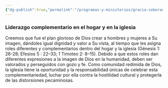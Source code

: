 ```yaml
---
{"dg-publish":true,"permalink":"/programas-y-ministerios/gracia-soberana-orizaba/identidad-y-teologia/liderazgo-complementario-en-el-hogar-y-en-la-iglesia/"}
---
```


### Liderazgo complementario en el hogar y en la iglesia
Creemos que fue el plan glorioso de Dios crear a hombres y mujeres a Su imagen, dándoles igual dignidad y valor a Su vista, al tiempo que les asigna roles diferentes y complementarios dentro del hogar y la iglesia (Génesis 1: 26-28; Efesios 5 : 22–33; 1 Timoteo 2: 8–15). Debido a que estos roles dan diferentes expresiones a la imagen de Dios en la humanidad, deben ser valorados y perseguidos con gozo y fe. Como comunidad redimida de Dios, la iglesia tiene la oportunidad y la responsabilidad únicas de celebrar esta complementariedad, luchar por ella contra la hostilidad cultural y protegerla de las distorsiones pecaminosas.